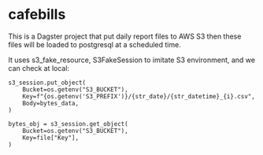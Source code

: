 # cafebills

This is a Dagster project that put daily report files to AWS S3 then these files will be loaded to postgresql at a scheduled time.

It uses s3_fake_resource, S3FakeSession to imitate S3 environment, and we can check at local:

```
s3_session.put_object(
    Bucket=os.getenv("S3_BUCKET"),
    Key=f"{os.getenv('S3_PREFIX')}/{str_date}/{str_datetime}_{i}.csv",
    Body=bytes_data,
)
```
```
bytes_obj = s3_session.get_object(
    Bucket=os.getenv("S3_BUCKET"),
    Key=file["Key"],
)
```
